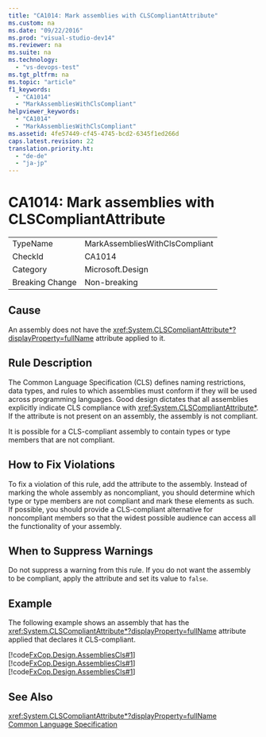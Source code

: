 ```yaml
---
title: "CA1014: Mark assemblies with CLSCompliantAttribute"
ms.custom: na
ms.date: "09/22/2016"
ms.prod: "visual-studio-dev14"
ms.reviewer: na
ms.suite: na
ms.technology: 
  - "vs-devops-test"
ms.tgt_pltfrm: na
ms.topic: "article"
f1_keywords: 
  - "CA1014"
  - "MarkAssembliesWithClsCompliant"
helpviewer_keywords: 
  - "CA1014"
  - "MarkAssembliesWithClsCompliant"
ms.assetid: 4fe57449-cf45-4745-bcd2-6345f1ed266d
caps.latest.revision: 22
translation.priority.ht: 
  - "de-de"
  - "ja-jp"
---
```

# CA1014: Mark assemblies with CLSCompliantAttribute
|||  
|-|-|  
|TypeName|MarkAssembliesWithClsCompliant|  
|CheckId|CA1014|  
|Category|Microsoft.Design|  
|Breaking Change|Non-breaking|  
  
## Cause  
 An assembly does not have the <xref:System.CLSCompliantAttribute*?displayProperty=fullName> attribute applied to it.  
  
## Rule Description  
 The Common Language Specification (CLS) defines naming restrictions, data types, and rules to which assemblies must conform if they will be used across programming languages. Good design dictates that all assemblies explicitly indicate CLS compliance with <xref:System.CLSCompliantAttribute*>. If the attribute is not present on an assembly, the assembly is not compliant.  
  
 It is possible for a CLS-compliant assembly to contain types or type members that are not compliant.  
  
## How to Fix Violations  
 To fix a violation of this rule, add the attribute to the assembly. Instead of marking the whole assembly as noncompliant, you should determine which type or type members are not compliant and mark these elements as such. If possible, you should provide a CLS-compliant alternative for noncompliant members so that the widest possible audience can access all the functionality of your assembly.  
  
## When to Suppress Warnings  
 Do not suppress a warning from this rule. If you do not want the assembly to be compliant, apply the attribute and set its value to `false`.  
  
## Example  
 The following example shows an assembly that has the <xref:System.CLSCompliantAttribute*?displayProperty=fullName> attribute applied that declares it CLS-compliant.  
  
 [!code[FxCop.Design.AssembliesCls#1](../vs140/codesnippet/CSharp/ca1014--mark-assemblies-with-clscompliantattribute_1.cs)]
[!code[FxCop.Design.AssembliesCls#1](../vs140/codesnippet/CPP/ca1014--mark-assemblies-with-clscompliantattribute_1.cpp)]
[!code[FxCop.Design.AssembliesCls#1](../vs140/codesnippet/VisualBasic/ca1014--mark-assemblies-with-clscompliantattribute_1.vb)]  
  
## See Also  
 <xref:System.CLSCompliantAttribute*?displayProperty=fullName>   
 [Common Language Specification](assetId:///4f0b77d0-4844-464f-af73-6e06bedeafc6)
